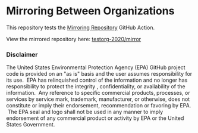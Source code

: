 # Mirroring Between Organizations
This repository tests the [Mirroring Repository](https://github.com/marketplace/actions/mirroring-repository) GitHub Action. 

View the mirrored repository here: [testorg-2020/mirror](https://github.com/testorg-2020/mirror)

### Disclaimer

The United States Environmental Protection Agency (EPA) GitHub project code is provided on an "as is" basis and the user assumes responsibility for its use.  EPA has relinquished control of the information and no longer has responsibility to protect the integrity , confidentiality, or availability of the information.  Any reference to specific commercial products, processes, or services by service mark, trademark, manufacturer, or otherwise, does not constitute or imply their endorsement, recommendation or favoring by EPA.  The EPA seal and logo shall not be used in any manner to imply endorsement of any commercial product or activity by EPA or the United States Government.
